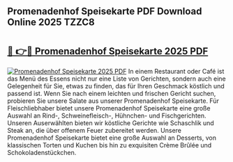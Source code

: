 ## Promenadenhof Speisekarte PDF Download Online 2025 TZZC8

# <h2><a href="http://gc6zm6v.nevu.top/?p=Promenadenhof+Speisekarte">🔗 👉🔴 Promenadenhof Speisekarte 2025 PDF</a></h2>

[![Promenadenhof Speisekarte 2025 PDF](https://i.imgur.com/dBaPXMq.png)](http://gc6zm6v.nevu.top/?p=Promenadenhof+Speisekarte)
In einem Restaurant oder Café ist das Menü des Essens nicht nur eine Liste von Gerichten, sondern auch eine Gelegenheit für Sie, etwas zu finden, das für Ihren Geschmack köstlich und passend ist. Wenn Sie nach einem leichten und frischen Gericht suchen, probieren Sie unsere Salate aus unserer Promenadenhof Speisekarte. Für Fleischliebhaber bietet unsere Promenadenhof Speisekarte eine große Auswahl an Rind-, Schweinefleisch-, Hühnchen- und Fischgerichten. Unseren Auserwählten bieten wir köstliche Gerichte wie Schaschlik und Steak an, die über offenem Feuer zubereitet werden. Unsere Promenadenhof Speisekarte bietet eine große Auswahl an Desserts, von klassischen Torten und Kuchen bis hin zu exquisiten Crème Brûlée und Schokoladenstückchen.

